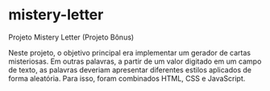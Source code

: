 # mistery-letter
Projeto Mistery Letter (Projeto Bônus)

Neste projeto, o objetivo principal era implementar um gerador de cartas misteriosas. Em outras palavras, a partir de um valor digitado em um campo de texto,
as palavras deveriam apresentar diferentes estilos aplicados de forma aleatória. Para isso, foram combinados HTML, CSS e JavaScript.

